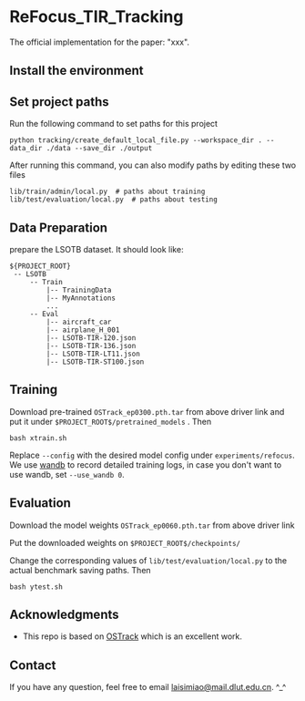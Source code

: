 # ReFocus_TIR_Tracking  
The official implementation for the paper: "xxx".  




## Install the environment

## Set project paths
Run the following command to set paths for this project
```
python tracking/create_default_local_file.py --workspace_dir . --data_dir ./data --save_dir ./output
```
After running this command, you can also modify paths by editing these two files
```
lib/train/admin/local.py  # paths about training
lib/test/evaluation/local.py  # paths about testing
```

## Data Preparation
prepare the LSOTB dataset. It should look like:
   ```
   ${PROJECT_ROOT}
    -- LSOTB
        -- Train
            |-- TrainingData
            |-- MyAnnotations
            ...
        -- Eval
            |-- aircraft_car
            |-- airplane_H_001
            |-- LSOTB-TIR-120.json
            |-- LSOTB-TIR-136.json
            |-- LSOTB-TIR-LT11.json
            |-- LSOTB-TIR-ST100.json
   ```

## Training
Download pre-trained `OSTrack_ep0300.pth.tar` from above driver link and put it under `$PROJECT_ROOT$/pretrained_models` . Then  

```
bash xtrain.sh
```

Replace `--config` with the desired model config under `experiments/refocus`. We use [wandb](https://github.com/wandb/client) to record detailed training logs, in case you don't want to use wandb, set `--use_wandb 0`.


## Evaluation
Download the model weights `OSTrack_ep0060.pth.tar` from above driver link  

Put the downloaded weights on `$PROJECT_ROOT$/checkpoints/`  

Change the corresponding values of `lib/test/evaluation/local.py` to the actual benchmark saving paths. Then  

```
bash ytest.sh
```

## Acknowledgments
- This repo is based on [OSTrack](https://github.com/botaoye/OSTrack) which is an excellent work.  

## Contact
If you have any question, feel free to email laisimiao@mail.dlut.edu.cn. ^_^